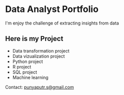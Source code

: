 # Data Analyst Portfolio

I'm enjoy the challenge of extracting insights from data

## Here is my Project

- Data transformation project
- Data vizualization project
- Python project
- R project
- SQL project
- Machine learning

Contact: punyaputr.s@gmail.com

